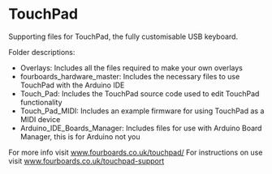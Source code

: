 # TouchPad
Supporting files for TouchPad, the fully customisable USB keyboard.

Folder descriptions:
- Overlays: Includes all the files required to make your own overlays
- fourboards_hardware_master: Includes the necessary files to use TouchPad with the Arduino IDE
- Touch_Pad: Includes the TouchPad source code used to edit TouchPad functionality
- Touch_Pad_MIDI: Includes an example firmware for using TouchPad as a MIDI device
- Arduino_IDE_Boards_Manager: Includes files for use with Arduino Board Manager, this is for Arduino not you

For more info visit www.fourboards.co.uk/touchpad/
For instructions on use visit www.fourboards.co.uk/touchpad-support
